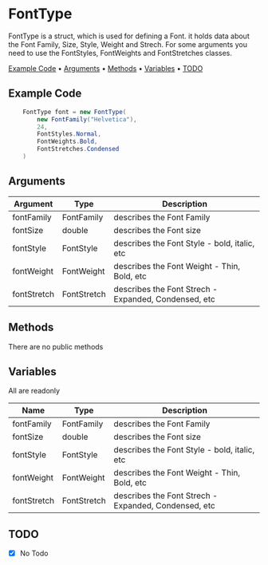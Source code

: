 # FontType

FontType is a struct, which is used for defining a Font. it holds data about the Font Family, Size, Style, Weight and Strech. For some arguments you need to use the FontStyles, FontWeights and FontStretches classes.

<p align="left">
  <a href="#example-code">Example Code</a> •
  <a href="#arguments">Arguments</a> •
  <a href="#methods">Methods</a> •
  <a href="#variables">Variables</a> •
  <a href="#todo">TODO</a>
</p>

## Example Code

```csharp
    FontType font = new FontType(
        new FontFamily("Helvetica"),
        24,
        FontStyles.Normal,
        FontWeights.Bold,
        FontStretches.Condensed
    )
```

## Arguments

| Argument | Type | Description |
|----------|------|-------------|
|fontFamily|FontFamily| describes the Font Family|
|fontSize|double| describes the Font size|
|fontStyle|FontStyle| describes the Font Style - bold, italic, etc|
|fontWeight|FontWeight|describes the Font Weight - Thin, Bold, etc|
|fontStretch|FontStretch| describes the Font Strech - Expanded, Condensed, etc|

## Methods

There are no public methods

## Variables
All are readonly

| Name     | Type | Description |
|----------|------|-------------|
|fontFamily|FontFamily| describes the Font Family|
|fontSize|double| describes the Font size|
|fontStyle|FontStyle| describes the Font Style - bold, italic, etc|
|fontWeight|FontWeight|describes the Font Weight - Thin, Bold, etc|
|fontStretch|FontStretch| describes the Font Strech - Expanded, Condensed, etc|

## TODO
 - [x] No Todo